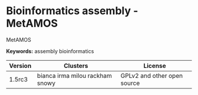# Bioinformatics assembly - MetAMOS

MetAMOS

**Keywords:** assembly bioinformatics



| Version | Clusters | License |
| ------- | -------- | ------- |
| 1.5rc3 | bianca irma milou rackham snowy | GPLv2 and other open source |
